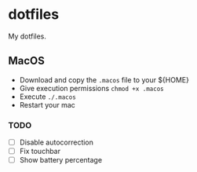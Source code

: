 # dotfiles

My dotfiles.

## MacOS
- Download and copy the `.macos` file to your ${HOME}
- Give execution permissions `chmod +x .macos`
- Execute `./.macos`
- Restart your mac

### TODO
- [ ] Disable autocorrection
- [ ] Fix touchbar
- [ ] Show battery percentage
